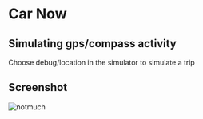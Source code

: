 Car Now
=======

## Simulating gps/compass activity
Choose debug/location in the simulator to simulate a trip

## Screenshot
![notmuch](https://raw.githubusercontent.com/jeanfredericplante/speed/display_heading/Screenshots/screenshot1.png?token=AAhuW986TDPJIk4TZEU6m1_V-7eipJzTks5UsbtywA%3D%3D)
